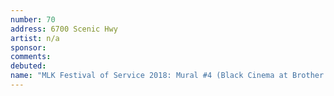 ```yaml
---
number: 70
address: 6700 Scenic Hwy
artist: n/a
sponsor:
comments:
debuted:
name: "MLK Festival of Service 2018: Mural #4 (Black Cinema at Brother's Meat Market)"
---
```


